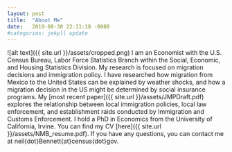 ```yaml
---
layout: post
title:  "About Me"
date:   2019-08-30 22:11:18 -0800
#categories: jekyll update
---
```


![alt text]({{ site.url }}/assets/cropped.png)
I am an Economist with the U.S. Census Bureau, Labor Force Statistics Branch within the Social, Economic, and Housing Statistics Division. My research is focused on migration decisions and immigration policy. I have researched how migration from Mexico to the United States can be explained by weather shocks, and how a migration decision in the US might be determined by social insurance programs. My [most recent paper]({{ site.url }}/assets/JMPDraft.pdf) explores the relationship between local immigration policies, local law enforcement, and establishment raids conducted by Immigration and Customs Enforcement. I hold a PhD in Economics from the University of California, Irvine. You can find my CV [here]({{ site.url }}/assets/NMB_resume.pdf). If you have any questions, you can contact me at neil{dot}Bennett{at}census{dot}gov.
